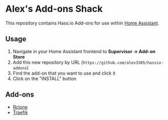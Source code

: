 # Alex's Add-ons Shack

This repository contains Hass.io Add-ons for use within [Home Assistant](https://www.home-assistant.io/hassio/). 

## Usage

1. Navigate in your Home Assistant frontend to __Supervisor -> Add-on Store__
2. Add this new repository by URL (`https://github.com/alex3305/hassio-addons`)
3. Find the add-on that you want to use and click it
4. Click on the "INSTALL" button

## Add-ons

* [Rclone](rclone/README.md)
* [Traefik](traefik/README.md)
